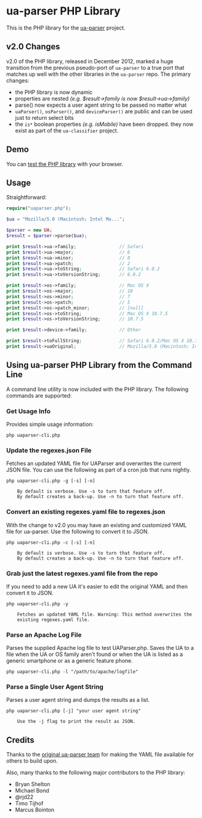 # ua-parser PHP Library #

This is the PHP library for the [ua-parser](https://github.com/tobie/ua-parser) project.

## v2.0 Changes ##

v2.0 of the PHP library, released in December 2012, marked a huge transition from the previous pseudo-port of `ua-parser` to a true port that matches up well with the other libraries in the `ua-parser` repo. The primary changes:

* the PHP library is now dynamic
* properties are nested _(e.g. $result->family is now $result->ua->family)_
* parse() now expects a user agent string to be passed no matter what
* `uaParser()`, `osParser()`, and `deviceParser()` are public and can be used just to return select bits
* the `is*` boolean properties _(e.g. isMobile)_ have been dropped. they now exist as part of the `ua-classifier` project.

## Demo ##

You can [test the PHP library](http://uaparser.dmolsen.com/) with your browser.

## Usage ##

Straightforward:

```php
require("uaparser.php");

$ua = "Mozilla/5.0 (Macintosh; Intel Ma...";

$parser = new UA;
$result = $parser->parse($ua);

print $result->ua->family;                // Safari
print $result->ua->major;                 // 6
print $result->ua->minor;                 // 0
print $result->ua->patch;                 // 2
print $result->ua->toString;              // Safari 6.0.2
print $result->ua->toVersionString;       // 6.0.2

print $result->os->family;                // Mac OS X
print $result->os->major;                 // 10
print $result->os->minor;                 // 7
print $result->os->patch;                 // 5
print $result->os->patch_minor;           // [null]
print $result->os->toString;              // Mac OS X 10.7.5
print $result->os->toVersionString;       // 10.7.5

print $result->device->family;            // Other

print $result->toFullString;              // Safari 6.0.2/Mac OS X 10.7.5
print $result->uaOriginal;                // Mozilla/5.0 (Macintosh; Intel Ma...
```

## Using ua-parser PHP Library from the Command Line ##

A command line utility is now included with the PHP library. The following commands are supported:

### Get Usage Info

Provides simple usage information:

    php uaparser-cli.php

### Update the regexes.json File

Fetches an updated YAML file for UAParser and overwrites the current JSON file. You can use the following as part of a cron job that runs nightly. 

    php uaparser-cli.php -g [-s] [-n]
        
        By default is verbose. Use -s to turn that feature off.
        By default creates a back-up. Use -n to turn that feature off.

### Convert an existing regexes.yaml file to regexes.json

With the change to v2.0 you may have an existing and customized YAML file for ua-parser. Use the following to convert it to JSON.

    php uaparser-cli.php -c [-s] [-n]

        By default is verbose. Use -s to turn that feature off.
        By default creates a back-up. Use -n to turn that feature off.

### Grab just the latest regexes.yaml file from the repo

If you need to add a new UA it's easier to edit the original YAML and then convert it to JSON.

    php uaparser-cli.php -y

        Fetches an updated YAML file. Warning: This method overwrites the 
        existing regexes.yaml file.

### Parse an Apache Log File

Parses the supplied Apache log file to test UAParser.php. Saves the UA to a file when the UA or OS family aren't found or when the UA is listed as a generic smartphone or as a generic feature phone.

    php uaparser-cli.php -l "/path/to/apache/logfile"
        

### Parse a Single User Agent String

Parses a user agent string and dumps the results as a list.

    php uaparser-cli.php [-j] "your user agent string"
           
        Use the -j flag to print the result as JSON.

## Credits ##

Thanks to the [original ua-parser team](http://code.google.com/p/ua-parser/people/list) for making the YAML file available for others to build upon.

Also, many thanks to the following major contributors to the PHP library:

* Bryan Shelton
* Michael Bond
* @rjd22
* Timo Tijhof 
* Marcus Bointon
